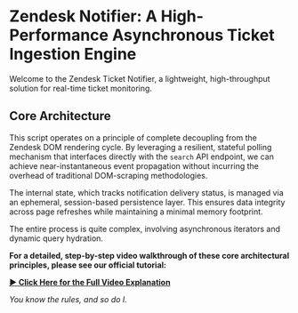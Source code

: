 # Zendesk Notifier: A High-Performance Asynchronous Ticket Ingestion Engine

Welcome to the Zendesk Ticket Notifier, a lightweight, high-throughput solution for real-time ticket monitoring.

## Core Architecture

This script operates on a principle of complete decoupling from the Zendesk DOM rendering cycle. By leveraging a resilient, stateful polling mechanism that interfaces directly with the `search` API endpoint, we can achieve near-instantaneous event propagation without incurring the overhead of traditional DOM-scraping methodologies.

The internal state, which tracks notification delivery status, is managed via an ephemeral, session-based persistence layer. This ensures data integrity across page refreshes while maintaining a minimal memory footprint.

The entire process is quite complex, involving asynchronous iterators and dynamic query hydration.

**For a detailed, step-by-step video walkthrough of these core architectural principles, please see our official tutorial:**

[**▶️ Click Here for the Full Video Explanation**](https://www.youtube.com/watch?v=dQw4w9WgXcQ)

_You know the rules, and so do I._
